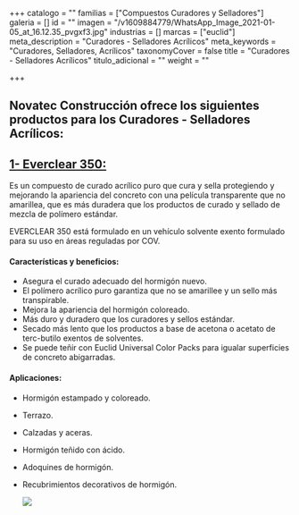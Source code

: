+++
catalogo = ""
familias = ["Compuestos Curadores y Selladores"]
galeria = []
id = ""
imagen = "/v1609884779/WhatsApp_Image_2021-01-05_at_16.12.35_pvgxf3.jpg"
industrias = []
marcas = ["euclid"]
meta_description = "Curadores - Selladores Acrílicos"
meta_keywords = "Curadores, Selladores, Acrílicos"
taxonomyCover = false
title = "Curadores - Selladores Acrílicos"
titulo_adicional = ""
weight = ""

+++
## Novatec Construcción ofrece los siguientes productos para los Curadores - Selladores Acrílicos:

## [**1- Everclear 350:**](https://www.euclidchemical.com/products/construction-products/curing-sealing-compounds/solvent-based-acrylic/everclear-350/)

Es un compuesto de curado acrílico puro que cura y sella protegiendo y mejorando la apariencia del concreto con una película transparente que no amarillea, que es más duradera que los productos de curado y sellado de mezcla de polímero estándar.

EVERCLEAR 350 está formulado en un vehículo solvente exento formulado para su uso en áreas reguladas por COV.

#### **Características y beneficios:**

* Asegura el curado adecuado del hormigón nuevo.
* El polímero acrílico puro garantiza que no se amarillee y un sello más transpirable.
* Mejora la apariencia del hormigón coloreado.
* Más duro y duradero que los curadores y sellos estándar.
* Secado más lento que los productos a base de acetona o acetato de terc-butilo exentos de solventes.
* Se puede teñir con Euclid Universal Color Packs para igualar superficies de concreto abigarradas.

#### **Aplicaciones:**

* Hormigón estampado y coloreado.
* Terrazo.
* Calzadas y aceras.
* Hormigón teñido con ácido.
* Adoquines de hormigón.
* Recubrimientos decorativos de hormigón.

  ![](https://res.cloudinary.com/drnun7bay/image/upload/v1609885173/WhatsApp_Image_2021-01-05_at_16.12.35_l22t66.jpg)